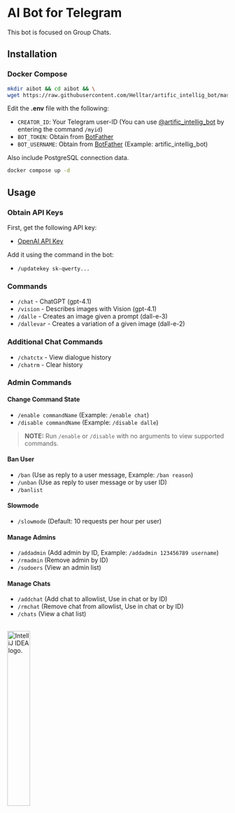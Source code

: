 # AI Bot for Telegram

This bot is focused on Group Chats.

## Installation

### Docker Compose

```bash
mkdir aibot && cd aibot && \
wget https://raw.githubusercontent.com/Helltar/artific_intellig_bot/master/{.env,compose.yaml}
```

Edit the **.env** file with the following:

- `CREATOR_ID`: Your Telegram user-ID (You can use [@artific_intellig_bot](https://t.me/artific_intellig_bot) by entering the command `/myid`)
- `BOT_TOKEN`: Obtain from [BotFather](https://t.me/BotFather)
- `BOT_USERNAME`: Obtain from [BotFather](https://t.me/BotFather) (Example: artific_intellig_bot)

Also include PostgreSQL connection data.

```bash
docker compose up -d
```

## Usage

### Obtain API Keys

First, get the following API key:

- [OpenAI API Key](https://platform.openai.com/api-keys)

Add it using the command in the bot:

- `/updatekey sk-qwerty...`

### Commands

- `/chat` - ChatGPT (gpt-4.1)
- `/vision` - Describes images with Vision (gpt-4.1)
- `/dalle` - Creates an image given a prompt (dall-e-3)
- `/dallevar` - Creates a variation of a given image (dall-e-2)

### Additional Chat Commands

- `/chatctx` - View dialogue history
- `/chatrm` - Clear history

### Admin Commands

#### Change Command State

- `/enable commandName` (Example: `/enable chat`)
- `/disable commandName` (Example: `/disable dalle`)

> **NOTE:** Run `/enable` or `/disable` with no arguments to view supported commands.

#### Ban User

- `/ban` (Use as reply to a user message, Example: `/ban reason`)
- `/unban` (Use as reply to user message or by user ID)
- `/banlist`

#### Slowmode

- `/slowmode` (Default: 10 requests per hour per user)

#### Manage Admins

- `/addadmin` (Add admin by ID, Example: `/addadmin 123456789 username`)
- `/rmadmin` (Remove admin by ID)
- `/sudoers` (View an admin list)

#### Manage Chats

- `/addchat` (Add chat to allowlist, Use in chat or by ID)
- `/rmchat` (Remove chat from allowlist, Use in chat or by ID)
- `/chats` (View a chat list)

<br>
<a href="https://jb.gg/OpenSourceSupport"><img src="https://resources.jetbrains.com/storage/products/company/brand/logos/IntelliJ_IDEA.png" alt="IntelliJ IDEA logo." width="32%"></a>

